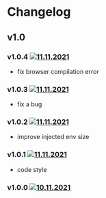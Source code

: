 # Changelog

## v1.0

### v1.0.4 [![11.11.2021](https://img.shields.io/date/1668169785)](https://github.com/d8corp/rollup-plugin-process-env/tree/v1.0.4)

- fix browser compilation error

### v1.0.3 [![11.11.2021](https://img.shields.io/date/1668118141)](https://github.com/d8corp/rollup-plugin-process-env/tree/v1.0.3)

- fix a bug

### v1.0.2 [![11.11.2021](https://img.shields.io/date/1668117875)](https://github.com/d8corp/rollup-plugin-process-env/tree/v1.0.2)

- improve injected env size

### v1.0.1 [![11.11.2021](https://img.shields.io/date/1668116972)](https://github.com/d8corp/rollup-plugin-process-env/tree/v1.0.1)

- code style

### v1.0.0 [![10.11.2021](https://img.shields.io/date/1623681775)](https://github.com/d8corp/rollup-plugin-process-env/tree/v1.0.0)

